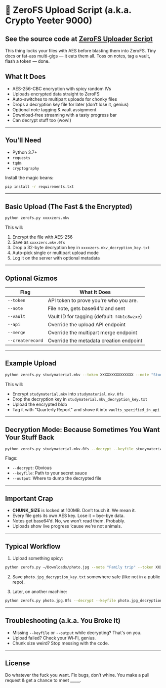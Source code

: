 # 🔐 ZeroFS Upload Script (a.k.a. Crypto Yeeter 9000)

## See the source code at [ZeroFS Uploader Script](https://github.com/kirmola/zerofs-uploader)

This thing locks your files with AES before blasting them into ZeroFS. Tiny docs or fat-ass multi-gigs — it eats them all. Toss on notes, tag a vault, flash a token — done.



## What It Does

* AES-256-CBC encryption with spicy random IVs
* Uploads encrypted data straight to ZeroFS
* Auto-switches to multipart uploads for chonky files
* Drops a decryption key file for later (don’t lose it, genius)
* Optional note tagging & vault assignment
* Download-free streaming with a tasty progress bar
* Can decrypt stuff too (wow!)

---

## You’ll Need

* Python 3.7+
* `requests`
* `tqdm`
* `cryptography`

Install the magic beans:

```bash
pip install -r requirements.txt
```

---

## Basic Upload (The Fast & the Encrypted)

```bash
python zerofs.py xxxxzers.mkv
```

This will:

1. Encrypt the file with AES-256
2. Save as `xxxxzers.mkv.0fs`
3. Drop a 32-byte decryption key in `xxxxzers.mkv_decryption_key.txt`
4. Auto-pick single or multipart upload mode
5. Log it on the server with optional metadata

---

## Optional Gizmos

| Flag             | What It Does                                 |
| ---------------- | -------------------------------------------- |
| `--token`        | API token to prove you're who you are.       |
| `--note`         | File note, gets base64’d and sent            |
| `--vault`        | Vault ID for tagging (default: `f4b1c8wzxe`) |
| `--api`          | Override the upload API endpoint             |
| `--merge`        | Override the multipart merge endpoint        |
| `--createrecord` | Override the metadata creation endpoint      |

---

## Example Upload

```bash
python zerofs.py studymaterial.mkv --token XXXXXXXXXXXXXXX --note "Study material for tonight" --vault <vaults_specified_in_api>
```

This will:

* Encrypt `studymaterial.mkv` into `studymaterial.mkv.0fs`
* Drop the decryption key in `studymaterial.mkv_decryption_key.txt`
* Upload the encrypted blob
* Tag it with "Quarterly Report" and shove it into `vaults_specified_in_api`

---

## Decryption Mode: Because Sometimes You Want Your Stuff Back

```bash
python zerofs.py studymaterial.mkv.0fs --decrypt --keyfile studymaterial.mkv_decryption_key.txt --output studymaterial.mkv
```

Flags:

* `--decrypt`: Obvious
* `--keyfile`: Path to your secret sauce
* `--output`: Where to dump the decrypted file

---

## Important Crap

* **CHUNK\_SIZE** is locked at 100MB. Don’t touch it. We mean it.
* Every file gets its own AES key. Lose it = bye-bye data.
* Notes get base64’d. No, we won’t read them. Probably.
* Uploads show live progress ‘cause we're not animals.

---

## Typical Workflow

1. Upload something spicy:

```bash
python zerofs.py ~/Downloads/photo.jpg --note "Family trip" --token XXXXXXXXXXXXX
```

2. Save `photo.jpg_decryption_key.txt` somewhere safe (like not in a public repo).

3. Later, on another machine:

```bash
python zerofs.py photo.jpg.0fs --decrypt --keyfile photo.jpg_decryption_key.txt --output photo_original.jpg
```

---

## Troubleshooting (a.k.a. You Broke It)

* Missing `--keyfile` or `--output` while decrypting? That's on you.
* Upload failed? Check your Wi-Fi, genius.
* Chunk size weird? Stop messing with the code.

---

## License

Do whatever the fuck you want. Fix bugs, don’t whine. You make a pull request & get a chance to meet _____.
